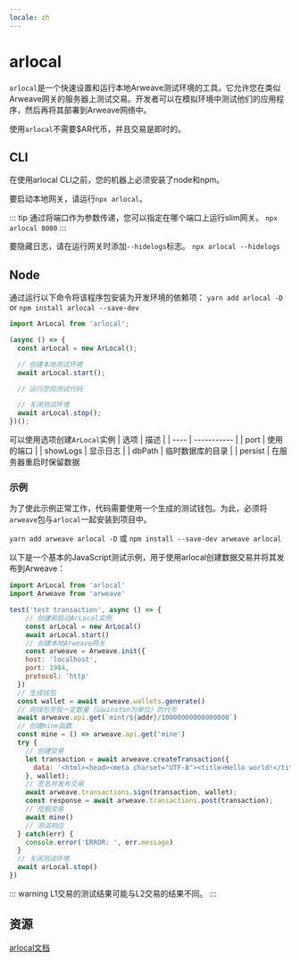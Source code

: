 ```yaml
---
locale: zh
---
```

# arlocal
`arlocal`是一个快速设置和运行本地Arweave测试环境的工具。它允许您在类似Arweave网关的服务器上测试交易。开发者可以在模拟环境中测试他们的应用程序，然后再将其部署到Arweave网络中。

使用`arlocal`不需要$AR代币，并且交易是即时的。

## CLI
在使用arlocal CLI之前，您的机器上必须安装了node和npm。

要启动本地网关，请运行`npx arlocal`。

::: tip
通过将端口作为参数传递，您可以指定在哪个端口上运行slim网关。
`npx arlocal 8080`
:::

要隐藏日志，请在运行网关时添加`--hidelogs`标志。
`npx arlocal --hidelogs`

## Node 
通过运行以下命令将该程序包安装为开发环境的依赖项：
`yarn add arlocal -D` or `npm install arlocal --save-dev`

```js
import ArLocal from 'arlocal';

(async () => {
  const arLocal = new ArLocal();

  // 创建本地测试环境
  await arLocal.start();

  // 运行您的测试代码

  // 关闭测试环境
  await arLocal.stop();
})();
```

可以使用选项创建`ArLocal`实例
| 选项 | 描述 |
| ---- | ----------- |
| port | 使用的端口 |
| showLogs | 显示日志 |
| dbPath | 临时数据库的目录  |
| persist | 在服务器重启时保留数据

### 示例
为了使此示例正常工作，代码需要使用一个生成的测试钱包。为此，必须将`arweave`包与`arlocal`一起安装到项目中。

`yarn add arweave arlocal -D` 或 `npm install --save-dev arweave arlocal`

以下是一个基本的JavaScript测试示例，用于使用arlocal创建数据交易并将其发布到Arweave：

```js
import ArLocal from 'arlocal'
import Arweave from 'arweave'

test('test transaction', async () => {
    // 创建和启动ArLocal实例
    const arLocal = new ArLocal()
    await arLocal.start()
    // 创建本地Arweave网关
    const arweave = Arweave.init({
    host: 'localhost',
    port: 1984,
    protocol: 'http'
  })
  // 生成钱包
  const wallet = await arweave.wallets.generate()
  // 向钱包空投一定数量（以winston为单位）的代币
  await arweave.api.get(`mint/${addr}/10000000000000000`)
  // 创建mine函数
  const mine = () => arweave.api.get('mine')
  try {
    // 创建交易
    let transaction = await arweave.createTransaction({
      data: '<html><head><meta charset="UTF-8"><title>Hello world!</title></head><body></body></html>'
    }, wallet);
    // 签名并发布交易
    await arweave.transactions.sign(transaction, wallet);
    const response = await arweave.transactions.post(transaction);
    // 挖掘交易
    await mine()
    // 测试响应
  } catch(err) {
    console.error('ERROR: ', err.message)
  }
  // 关闭测试环境
  await arLocal.stop()
})
```

::: warning
L1交易的测试结果可能与L2交易的结果不同。
:::

## 资源
[arlocal文档](https://github.com/textury/arlocal)